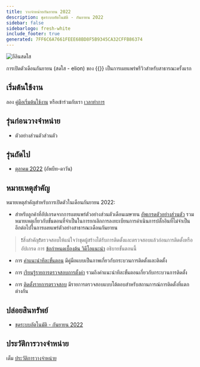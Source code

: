 ```yaml
---
title: วางจําหน่ายกันยายน 2022
description: ชุดระบบอัตโนมัติ - กันยายน 2022
sidebar: false
sidebarlogo: fresh-white
include_footer: true
generated: 7FF6C6A7661FEEE68BD8F5B9345CA32CFFB86374
---
```


![อีลินสดใส](/images/vibrant-elion.png)

การเปิดตัวเดือนกันยายน (สดใส - elion) ของ {{<product-name>}} เป็นการเผยแพร่พรีวิวสําหรับสาธารณะครั้งแรก

## เริ่มต้นใช้งาน

ลอง [คู่มือเริ่มต้นใช้งาน](/th/get-started) หรือเข้าร่วมกับเรา [เวลาทําการ](/th/office-hours)

## รุ่นก่อนวางจําหน่าย

- ตัวอย่างส่วนตัวส่วนตัว

## รุ่นถัดไป

- [ตุลาคม 2022](/th/releases/october-2022) (อัพบีท-ดาวัน)

## หมายเหตุสําคัญ

หมายเหตุสําคัญสําหรับการเปิดตัวในเดือนกันยายน 2022:

- สําหรับลูกค้าที่อัปเกรดจากการเผยแพร่ตัวอย่างส่วนตัวเดือนเมษายน [อัพเกรดตัวอย่างส่วนตัว](https://github.com/microsoft/powercat-automation-kit/blob/main/docs/private-preview-upgrade.md) รวมหมายเหตุเกี่ยวกับขั้นตอนที่จําเป็นในการยกเลิกการลงทะเบียนการดําเนินการปลั๊กอินที่ไม่จําเป็นอีกต่อไปในการเผยแพร่ตัวอย่างสาธารณะเดือนกันยายน

>❗สิ่งสําคัญ❗ตรวจสอบให้แน่ใจว่าชุดผู้สร้างได้รับการติดตั้งและตรวจสอบแล้วก่อนการติดตั้งหรืออัปเกรด การ [ข้อกําหนดเบื้องต้น วิดีโอแนะนํา](https://github.com/microsoft/powercat-automation-kit/blob/main/docs/walkthrough.md) อธิบายขั้นตอนนี้

- การ [คําแนะนําทีละขั้นตอน](https://github.com/microsoft/powercat-automation-kit/blob/main/docs/walkthrough.md) มีคู่มือแบบเป็นภาพเกี่ยวกับกระบวนการติดตั้งและติดตั้ง

- การ [เรียนรู้รายการตรวจสอบการตั้งค่า](https://learn.microsoft.com/power-automate/guidance/automation-kit/setup/setup-checklist) รวมถึงคําแนะนําทีละขั้นตอนเกี่ยวกับกระบวนการติดตั้ง

- การ [ติดตั้งรายการตรวจสอบ](/th/get-started/install-checklist) มีรายการตรวจสอบแบบโต้ตอบสําหรับสถานการณ์การติดตั้งที่แตกต่างกัน

## ปล่อยสินทรัพย์

- [ชุดระบบอัตโนมัติ - กันยายน 2022](https://github.com/microsoft/powercat-automation-kit/releases/tag/AutomationKit-September2022)

## ประวัติการวางจําหน่าย

เต็ม [ประวัติการวางจําหน่าย](/th/releases)
